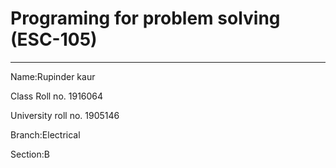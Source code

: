 # Programing for problem solving (ESC-105)
------
Name:Rupinder kaur

Class Roll no. 1916064

University roll no. 1905146

Branch:Electrical

Section:B

